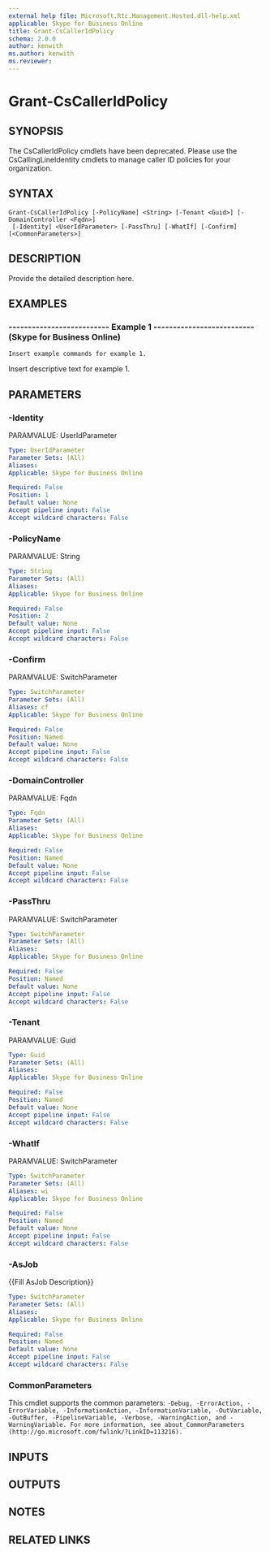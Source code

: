 ```yaml
---
external help file: Microsoft.Rtc.Management.Hosted.dll-help.xml 
applicable: Skype for Business Online
title: Grant-CsCallerIdPolicy
schema: 2.0.0
author: kenwith
ms.author: kenwith
ms.reviewer:
---
```


# Grant-CsCallerIdPolicy

## SYNOPSIS
The CsCallerIdPolicy cmdlets have been deprecated. Please use the CsCallingLineIdentity cmdlets to manage caller ID policies for your organization.

## SYNTAX

```
Grant-CsCallerIdPolicy [-PolicyName] <String> [-Tenant <Guid>] [-DomainController <Fqdn>]
 [-Identity] <UserIdParameter> [-PassThru] [-WhatIf] [-Confirm] [<CommonParameters>]
```

## DESCRIPTION
Provide the detailed description here.

## EXAMPLES

### -------------------------- Example 1 -------------------------- (Skype for Business Online)
```
Insert example commands for example 1.
```

Insert descriptive text for example 1.

## PARAMETERS

### -Identity
PARAMVALUE: UserIdParameter

```yaml
Type: UserIdParameter
Parameter Sets: (All)
Aliases: 
Applicable: Skype for Business Online

Required: False
Position: 1
Default value: None
Accept pipeline input: False
Accept wildcard characters: False
```

### -PolicyName
PARAMVALUE: String

```yaml
Type: String
Parameter Sets: (All)
Aliases: 
Applicable: Skype for Business Online

Required: False
Position: 2
Default value: None
Accept pipeline input: False
Accept wildcard characters: False
```

### -Confirm
PARAMVALUE: SwitchParameter

```yaml
Type: SwitchParameter
Parameter Sets: (All)
Aliases: cf
Applicable: Skype for Business Online

Required: False
Position: Named
Default value: None
Accept pipeline input: False
Accept wildcard characters: False
```

### -DomainController
PARAMVALUE: Fqdn

```yaml
Type: Fqdn
Parameter Sets: (All)
Aliases: 
Applicable: Skype for Business Online

Required: False
Position: Named
Default value: None
Accept pipeline input: False
Accept wildcard characters: False
```

### -PassThru
PARAMVALUE: SwitchParameter

```yaml
Type: SwitchParameter
Parameter Sets: (All)
Aliases: 
Applicable: Skype for Business Online

Required: False
Position: Named
Default value: None
Accept pipeline input: False
Accept wildcard characters: False
```

### -Tenant
PARAMVALUE: Guid

```yaml
Type: Guid
Parameter Sets: (All)
Aliases: 
Applicable: Skype for Business Online

Required: False
Position: Named
Default value: None
Accept pipeline input: False
Accept wildcard characters: False
```

### -WhatIf
PARAMVALUE: SwitchParameter

```yaml
Type: SwitchParameter
Parameter Sets: (All)
Aliases: wi
Applicable: Skype for Business Online

Required: False
Position: Named
Default value: None
Accept pipeline input: False
Accept wildcard characters: False
```

### -AsJob
{{Fill AsJob Description}}

```yaml
Type: SwitchParameter
Parameter Sets: (All)
Aliases: 
Applicable: Skype for Business Online

Required: False
Position: Named
Default value: None
Accept pipeline input: False
Accept wildcard characters: False
```

### CommonParameters
This cmdlet supports the common parameters: `-Debug, -ErrorAction, -ErrorVariable, -InformationAction, -InformationVariable, -OutVariable, -OutBuffer, -PipelineVariable, -Verbose, -WarningAction, and -WarningVariable. For more information, see about_CommonParameters (http://go.microsoft.com/fwlink/?LinkID=113216).`

## INPUTS

## OUTPUTS

## NOTES

## RELATED LINKS



